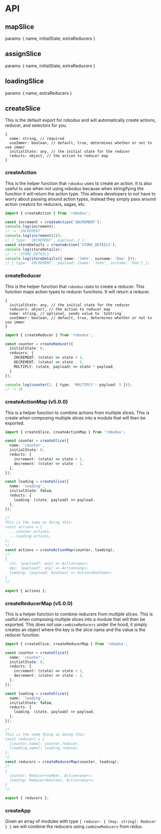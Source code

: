 # API

## mapSlice

params: { name, initialState, extraReducers }

## assignSlice

params: { name, initialState, extraReducers }

## loadingSlice

params: { name, extraReducers }

## createSlice

This is the default export for robodux and will automatically create actions,
reducer, and selectors for you.

```
{
  name: string, // required
  useImmer: boolean, // default, true, determines whether or not to use immer
  initialState: any, // the initial state for the reducer
  reducts: object, // the action to reducer map
}
```

### createAction

This is the helper function that `robodux` uses to create an action. It is also
useful to use when not using robodux because when stringifying the function it
will return the action type. This allows developers to not have to worry about
passing around action types, instead they simply pass around action creators for
reducers, sagas, etc.

```ts
import { createAction } from 'robodux';

const increment = createAction('INCREMENT');
console.log(increment);
// -> 'INCREMENT'
console.log(increment(2));
// { type: 'INCREMENT', payload: 2 };
const storeDetails = createAction('STORE_DETAILS');
console.log(storeDetails);
// -> 'STORE_DETAILS'
console.log(storeDetails({ name: 'John', surname: 'Doe' }));
// { type: 'INCREMENT', payload: {name: 'John', surname: 'Doe'} };
```

### createReducer

This is the helper function that `robodux` uses to create a reducer. This
function maps action types to reducer functions. It will return a reducer.

```
{
  initialState: any, // the initial state for the reducer
  reducers: object, // the action to reducer map
  name: string, // optional, sends value to `toString`
  useImmer: boolean, // default, true, determines whether or not to use immer
}
```

```ts
import { createReducer } from 'robodux';

const counter = createReducer({
  initialState: 0,
  reducers: {
    INCREMENT: (state) => state + 1,
    DECREMENT: (state) => state - 1,
    MULTIPLY: (state, payload) => state * payload,
  }
});

console.log(counter(2, { type: 'MULTIPLY': payload: 5 }));
// -> 10
```

### createActionMap (v5.0.0)

This is a helper function to combine actions from multiple slices. This is
create when composing multiple slices into a module that will then be exported.

```ts
import { createSlice, createActionMap } from 'robodux';

const counter = createSlice({
  name: 'counter',
  initialState: 0,
  reducts: {
    increment: (state) => state + 1,
    decrement: (state) => state - 1,
  },
});

const loading = createSlice({
  name: 'loading',
  initialState: false,
  reducts: {
    loading: (state, payload) => payload,
  },
});

/*
This is the same as doing this:
const actions = {
  ...counter.actions.
  ...loading.actions,
};
*/
const actions = createActionMap(counter, loading);
/*
{
  inc: (payload?: any) => Action<any>;
  dec: (payload?: any) => Action<any>;
  loading: (payload: boolean) => Action<boolean>;
}
*/

export { actions };
```

### createReducerMap (v5.0.0)

This is a helper function to combine reducers from multiple slices. This is
useful when composing multiple slices into a module that will then be exported.
This does _not_ use `combineReducers` under the hood, it simply creates an
object where the key is the slice name and the value is the reducer function.

```ts
import { createSlice, createReducerMap } from 'robodux';

const counter = createSlice({
  name: 'counter',
  initialState: 0,
  reducts: {
    increment: (state) => state + 1,
    decrement: (state) => state - 1,
  },
});

const loading = createSlice({
  name: 'loading',
  initialState: false,
  reducts: {
    loading: (state, payload) => payload,
  },
});

/*
This is the same thing as doing this:
const reducers = {
  [counter.name]: counter.reducer,
  [loading.name]: loading.reducer,
};
*/
const reducers = createReducerMap(counter, loading);
/*
{
  counter: Reducer<number, Action<any>>;
  loading: Reducer<boolean, Action<any>>;
}
*/

export { reducers };
```

### createApp

Given an array of modules with type `{ reducer: { [key: string]: Reducer } }` we
will combine the reducers using `combineReducers` from redux.
